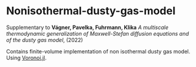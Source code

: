 # Nonisothermal-dusty-gas-model
Supplementary to **Vágner, Pavelka, Fuhrmann, Klika** *A multiscale thermodynamic generalization of Maxwell-Stefan diffusion equations and of the dusty gas model*, (2022)

Contains finite-volume implementation of non isothermal dusty gas model. Using [Voronoi.jl](https://github.com/j-fu/VoronoiFVM.jl).
